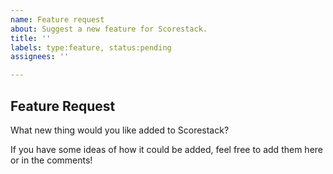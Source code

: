 ```yaml
---
name: Feature request
about: Suggest a new feature for Scorestack.
title: ''
labels: type:feature, status:pending
assignees: ''

---
```


Feature Request
---------------

What new thing would you like added to Scorestack?

If you have some ideas of how it could be added, feel free to add them here or in the comments!